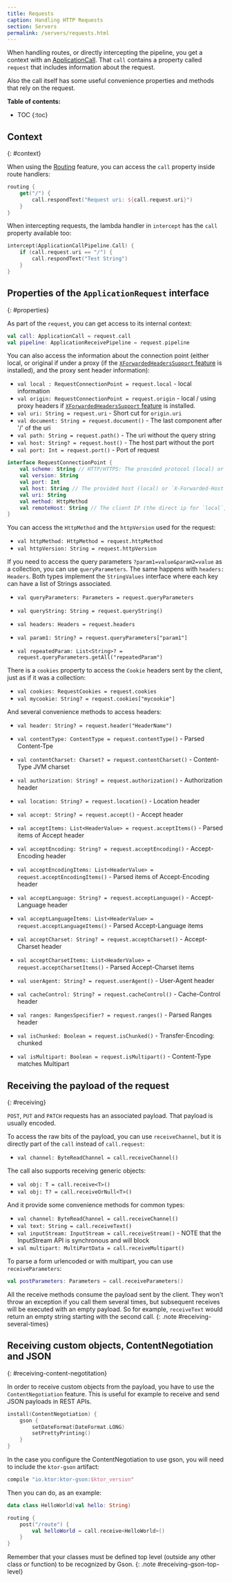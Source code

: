 ```yaml
---
title: Requests
caption: Handling HTTP Requests  
section: Servers
permalink: /servers/requests.html
---
```


When handling routes, or directly intercepting the pipeline, you
get a context with an [ApplicationCall](/servers/application.html#applicationcall).
That `call` contains a property called `request` that includes information about the request.

Also the call itself has some useful convenience properties and methods that rely on the request.

**Table of contents:**

* TOC
{:toc}

## Context
{: #context}

When using the [Routing](/features/routing.html) feature, you can access
the `call` property inside route handlers:

```kotlin
routing {
    get("/") {
        call.respondText("Request uri: ${call.request.uri}")
    } 
}
```

When intercepting requests, the lambda handler in `intercept` has the `call` property available too:

```kotlin
intercept(ApplicationCallPipeline.Call) { 
    if (call.request.uri == "/") {
        call.respondText("Test String")
    }
}
```

## Properties of the `ApplicationRequest` interface
{: #properties}

As part of the `request`, you can get access to its internal context:

```kotlin
val call: ApplicationCall = request.call
val pipeline: ApplicationReceivePipeline = request.pipeline
```

You can also access the information about the connection point (either local, or original
if under a proxy (if the [`XForwardedHeadersSupport` feature](/features/forward-headers.html) is installed),
and the proxy sent header information):

* `val local : RequestConnectionPoint = request.local` - local information 
* `val origin: RequestConnectionPoint = request.origin` - local / using proxy headers if [`XForwardedHeadersSupport` feature](/features/forward-headers.html) is installed.
* `val uri: String = request.uri` - Short cut for `origin.uri`
* `val document: String = request.document()` - The last component after '/' of the uri
* `val path: String = request.path()` - The uri without the query string
* `val host: String? = request.host()` - The host part without the port 
* `val port: Int = request.port()` - Port of request

```kotlin
interface RequestConnectionPoint {
    val scheme: String // HTTP/HTTPS: The provided protocol (local) or `X-Forwarded-Proto`
    val version: String
    val port: Int
    val host: String // The provided host (local) or `X-Forwarded-Host`
    val uri: String
    val method: HttpMethod
    val remoteHost: String // The client IP (the direct ip for `local`, or the redirected one `X-Forwarded-For`)
}
```

You can access the `HttpMethod` and the `httpVersion` used for the request:

* `val httpMethod: HttpMethod = request.httpMethod`
* `val httpVersion: String = request.httpVersion`

If you need to access the query parameters `?param1=value&param2=value` as a collection,
you can use `queryParameters`. The same happens with `headers: Headers`. Both types
implement the `StringValues` interface where each key can have a list of Strings associated.

* `val queryParameters: Parameters = request.queryParameters`
* `val queryString: String = request.queryString()`
* `val headers: Headers = request.headers`

* `val param1: String? = request.queryParameters["param1"]`
* `val repeatedParam: List<String>? = request.queryParameters.getAll("repeatedParam")`

There is a `cookies` property to access the `Cookie` headers sent by the client,
just as if it was a collection:

* `val cookies: RequestCookies = request.cookies`
* `val mycookie: String? = request.cookies["mycookie"]`

And several convenience methods to access headers:

* `val header: String? = request.header("HeaderName")`
* `val contentType: ContentType = request.contentType()` - Parsed Content-Tpe 
* `val contentCharset: Charset? = request.contentCharset()` - Content-Type JVM charset
* `val authorization: String? = request.authorization()` - Authorization header
* `val location: String? = request.location()` - Location header
* `val accept: String? = request.accept()` - Accept header
* `val acceptItems: List<HeaderValue> = request.acceptItems()` - Parsed items of Accept header
* `val acceptEncoding: String? = request.acceptEncoding()` - Accept-Encoding header
* `val acceptEncodingItems: List<HeaderValue> = request.acceptEncodingItems()` - Parsed items of Accept-Encoding header
* `val acceptLanguage: String? = request.acceptLanguage()` - Accept-Language header
* `val acceptLanguageItems: List<HeaderValue> = request.acceptLanguageItems()` - Parsed Accept-Language items
* `val acceptCharset: String? = request.acceptCharset()` - Accept-Charset header
* `val acceptCharsetItems: List<HeaderValue> = request.acceptCharsetItems()` - Parsed Accept-Charset items
* `val userAgent: String? = request.userAgent()` - User-Agent header
* `val cacheControl: String? = request.cacheControl()` - Cache-Control header
* `val ranges: RangesSpecifier? = request.ranges()` - Parsed Ranges header

* `val isChunked: Boolean = request.isChunked()` - Transfer-Encoding: chunked
* `val isMultipart: Boolean = request.isMultipart()` - Content-Type matches Multipart

## Receiving the payload of the request
{: #receiving}

`POST`, `PUT` and `PATCH` requests has an associated payload.
That payload is usually encoded.

To access the raw bits of the payload, you can use `receiveChannel`, but it is
directly part of the `call` instead of `call.request`:

* `val channel: ByteReadChannel = call.receiveChannel()`

The call also supports receiving generic objects:

* `val obj: T = call.receive<T>()`
* `val obj: T? = call.receiveOrNull<T>()`

And it provide some convenience methods for common types:

* `val channel: ByteReadChannel = call.receiveChannel()`
* `val text: String = call.receiveText()`
* `val inputStream: InputStream = call.receiveStream()` - NOTE that the InputStream API is synchronous and will block
* `val multipart: MultiPartData = call.receiveMultipart()`

To parse a form urlencoded or with multipart, you can use `receiveParameters`:

```kotlin
val postParameters: Parameters = call.receiveParameters()
```

All the receive methods consume the payload sent by the client.
They won't throw an exception if you call them several times,
but subsequent receives will be executed with an empty payload.
So for example, `receiveText` would return an empty string starting with the second call.
{: .note #receiving-several-times}

## Receiving custom objects, ContentNegotiation and JSON
{: #receiving-content-negotitation}

In order to receive custom objects from the payload,
you have to use the `ContentNegotiation` feature.
This is useful for example to receive and send JSON payloads in REST APIs.  

```kotlin
install(ContentNegotiation) {
    gson {
        setDateFormat(DateFormat.LONG)
        setPrettyPrinting()
    }
}
```

In the case you configure the ContentNegotiation to use gson,
you will need to include the `ktor-gson` artifact:

```kotlin
compile "io.ktor:ktor-gson:$ktor_version"
```

Then you can do, as an example:

```kotlin
data class HelloWorld(val hello: String)

routing {
    post("/route") {
        val helloWorld = call.receive<HelloWorld>()
    }
}
```

Remember that your classes must be defined top level (outside any other class or function) to be recognized by Gson. 
{: .note #receiving-gson-top-level}
